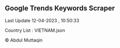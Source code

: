 

## Google Trends Keywords Scraper 
 
Last Update 12-04-2023 , 10:50:33

Country List :
VIETNAM.json



© Abdul Muttaqin 

